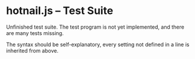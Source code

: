 hotnail.js – Test Suite
=======================
Unfinished test suite.
The test program is not yet implemented, and there are many tests missing.

The syntax should be self-explanatory, every setting not defined in a line is inherited from above.